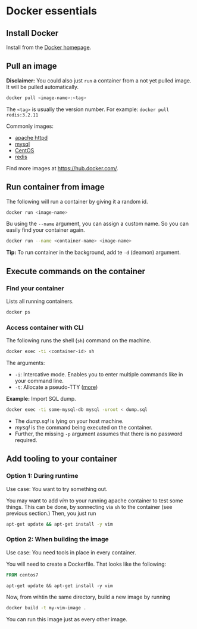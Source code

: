 # Docker essentials

## Install Docker
Install from the [Docker homepage][1].

[1]: https://store.docker.com/editions/community/docker-ce-desktop-mac

## Pull an image

**Disclaimer:** You could also just `run` a container from a not yet pulled image. It will be pulled automatically.

```sh
docker pull <image-name>:<tag>
```

The `<tag>` is usually the version number. For example: `docker pull redis:3.2.11`

Commonly images:
* [apache httpd](https://hub.docker.com/_/httpd/)
* [mysql](https://hub.docker.com/_/mysql/)
* [CentOS](https://hub.docker.com/_/centos/)
* [redis](https://hub.docker.com/_/redis/)

Find more images at https://hub.docker.com/.


## Run container from image
The following will run a container by giving it a random id.
```sh
docker run <image-name>
```

Bu using the `--name` argument, you can assign a custom name. So you can easily find your container again.
```sh
docker run --name <container-name> <image-name>
```

**Tip:** To run container in the background, add te `-d` (deamon) argument.

## Execute commands on the container

### Find your container
Lists all running containers.
```sh
docker ps
```

### Access container with CLI
The following runs the shell (`sh`) command on the machine.
```sh
docker exec -ti <container-id> sh
```

The arguments:
* `-i`: Intercative mode. Enables you to enter multiple commands like in your command line.
* `-t`: Allocate a pseudo-TTY ([more](https://stackoverflow.com/a/10346575/90432))

**Example:** Import SQL dump.
```sh
docker exec -ti some-mysql-db mysql -uroot < dump.sql
```
* The _dump.sql_ is lying on your host machine.
* _mysql_ is the command being executed on the container.
* Further, the missing `-p` argument assumes that there is no password required.

## Add tooling to your container

### Option 1: During runtime

Use case: You want to try something out.

You may want to add _vim_ to your running apache container to test some things. This can be done, by sonnecting via `sh` to the container (see previous section.)
Then, you just run
```sh
apt-get update && apt-get install -y vim
```

### Option 2: When building the image

Use case: You need tools in place in every container.

You will need to create a Dockerfile. That looks like the following:
```Dockerfile
FROM centos7

apt-get update && apt-get install -y vim
```

Now, from wihtin the same directory, build a new image by running
```sh
docker build -t my-vim-image .
```

You can run this image just as every other image.
